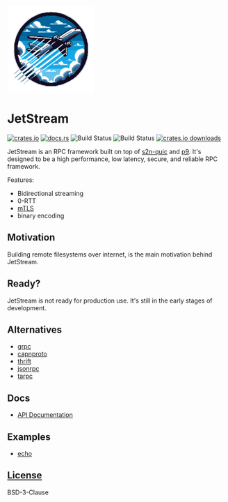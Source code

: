 <img src="logo/JetStream.png" style="width: 200px">

# JetStream

[![crates.io](https://img.shields.io/crates/v/jetstream.svg)](https://crates.io/crates/jetstream) [![docs.rs](https://docs.rs/jetstream/badge.svg)](https://docs.rs/jetstream) <!--gh actions--> ![Build Status](https://github.com/sevki/jetstream/actions/workflows/rust.yml/badge.svg) ![Build Status](https://github.com/sevki/jetstream/actions/workflows/release.yml/badge.svg) [![crates.io downloads](https://img.shields.io/crates/d/jetstream.svg)](https://crates.io/crates/jetstream)

JetStream is an RPC framework built on top of [s2n-quic](https://crates.io/crates/s2n-quic) and [p9](https://crates.io/crates/p9). It's designed to be a high performance, low latency, secure, and reliable RPC framework.

Features:

- Bidirectional streaming
- 0-RTT
- [mTLS](https://github.com/aws/s2n-quic/tree/main/examples/s2n-mtls)
- binary encoding

## Motivation

Building remote filesystems over internet, is the main motivation behind JetStream.

## Ready?

JetStream is not ready for production use. It's still in the early stages of development.

## Alternatives

- [grpc](https://grpc.io/)
- [capnproto](https://capnproto.org/)
- [thrift](https://thrift.apache.org/)
- [jsonrpc](https://www.jsonrpc.org/)
- [tarpc](https://crates.io/crates/tarpc)

## Docs

- [API Documentation](https://docs.rs/jetstream)

## Examples

- [echo](examples/echo.rs)

## [License](LICENSE)

BSD-3-Clause

